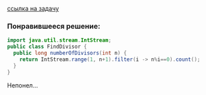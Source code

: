 [ссылка на задачу](https://www.codewars.com/kata/542c0f198e077084c0000c2e/java)

### Понравившееся решение:
```java
import java.util.stream.IntStream;
public class FindDivisor {
  public long numberOfDivisors(int n) {
    return IntStream.range(1, n+1).filter(i -> n%i==0).count();
  }
}
```

Непонел...